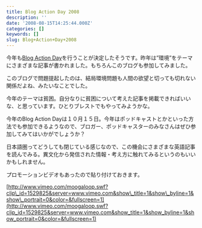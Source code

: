 ```yaml
---
title: Blog Action Day 2008
description: ''
date: '2008-08-15T14:25:44.000Z'
categories: []
keywords: []
slug: Blog+Action+Day+2008
---
```

今年も[Blog Action Day](http://blogactionday.org/)を行うことが決定したそうです。昨年は”環境”をテーマにさまざまな記事が書かれました。もちろんこのブログも参加してみました。

このブログで問題提起したのは、結局環境問題も人間の欲望と切っても切れない関係だよね、みたいなことでした。

今年のテーマは貧困。自分なりに貧困について考えた記事を掲載できればいいな、と思っています。ひとりブレストでもやってみようかな。

今年のBlog Action Dayは１０月１５日。今年はポッドキャストとかといった方法でも参加できるようなので、ブロガー、ポッドキャスターのみなさんはぜひ参加してみてはいかがでしょうか？

日本語圏ってどうしても閉じている感じなので、この機会にさまざまな英語記事を読んでみる。異文化から発信された情報・考え方に触れてみるというのもいいかもしれません。

プロモーションビデオもあったので貼り付けておきます。

[http://www.vimeo.com/moogaloop.swf?clip\_id=1529825&server=www.vimeo.com&show\_title=1&show\_byline=1&show\_portrait=0&color=&fullscreen=1](http://www.vimeo.com/moogaloop.swf?clip_id=1529825&server=www.vimeo.com&show_title=1&show_byline=1&show_portrait=0&color=&fullscreen=1)